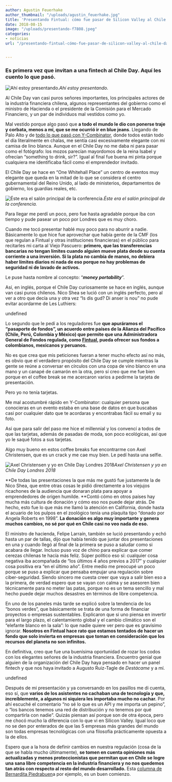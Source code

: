 ```yaml
---
author: Agustin Feuerhake
author_thumbnail: "/uploads/agustin_feuerhake.jpg"
title: 'Presentando Fintual: cómo fue pasar de Silicon Valley al Chile Day en Londres.'
date: 2018-08-15
image: "/uploads/presentando-f7808.jpeg"
categories:
- noticias
url: "/presentando-fintual-cómo-fue-pasar-de-silicon-valley-al-chile-day-en-londres-447fe131b098/"


---
```


### Es primera vez que invitan a una fintech al Chile Day. Aquí les cuento lo que pasó.

![Ahí estoy presentando.](/uploads/presentando-f7170.jpeg)*Ahí estoy presentando.*

Al Chile Day van casi puros señores importantes, los principales actores de la industria financiera chilena, algunos representantes del gobierno como el ministro de Hacienda o el presidente de la Comisión para el Mercado Financiero, y un par de individuos mal vestidos como yo.

Mal vestido porque algo pasó que **a todo el mundo le dio con ponerse traje y corbata, menos a mí, que se me ocurrió ir en blue jeans**. Llegando de Palo Alto y de [todo lo que pasó con Y-Combinator](https://blog.fintual.cl/c%C3%B3mo-fuimos-la-primera-startup-chilena-en-quedar-en-y-combinator-41363df2e2dc), donde todos están todo el día literalmente en chalas, me sentía casi excesivamente elegante con mi camisa de lino blanca. Aunque en el Chile Day no me daba ni para pasar como el fotógrafo: los mozos parecían mayordomos de la reina Isabel y ofrecían “something to drink, sir?”. Igual al final fue buena mi pinta porque cualquiera me identificaba fácil como el emprendedor invitado.

El Chile Day se hace en “One Whitehall Place” un centro de eventos muy elegante que queda en la mitad de lo que se considera el centro gubernamental del Reino Unido, al lado de ministerios, departamentos de gobierno, los guardias reales, etc.

![Éste era el salón principal de la conferencia.](/uploads/presentando-f1707.jpeg)*Éste era el salón principal de la conferencia.*

Para llegar me perdí un poco, pero fue hasta agradable porque iba con tiempo y pude pasear un poco por Londres que es muy choro.

Cuando me tocó presentar hablé muy poco para no aburrir a nadie. Básicamente lo que hice fue aprovechar que había gente de la CMF (los que regulan a Fintual y otras instituciones financieras) en el público para recitarles mi carta al Viejo Pascuero: **primero, que las transferencias bancarias no tengan límites cuando alguien mueve plata desde su cuenta corriente a una inversión. Si la plata no cambia de manos, no debiera haber límites diarios ni nada de eso porque no hay problemas de seguridad ni de lavado de activos.**

Le puse hasta nombre al concepto: “***money portability***”.

Así, en inglés, porque el Chile Day curiosamente se hace en inglés, aunque van casi puros chilenos. Nico Shea se lució con un inglés perfecto, pero al ver a otro que decía una y otra vez “Is dis gud? Di anser is nou” no pude evitar acordarme de Les Luthiers:

undefined

Lo segundo que le pedí a los reguladores fue **que apuráramos el “pasaporte de fondos”, un acuerdo entre países de la Alianza del Pacífico (Chile, Perú, Colombia y México) que permite que una Administradora General de Fondos regulada, como [Fintual](https://www.fintual.cl), pueda ofrecer sus fondos a colombianos, mexicanos y peruanos.**

No es que crea que mis peticiones fueran a tener mucho efecto así no más, es obvio que el verdadero propósito del Chile Day se cumple mientras la gente se reúne a conversar en círculos con una copa de vino blanco en una mano y un canapé de camarón en la otra, pero sí creo que me fue bien porque en el coffee break se me acercaron varios a pedirme la tarjeta de presentación.

Pero yo no tenía tarjetas.

Me mal acostumbré rápido en Y-Combinator: cualquier persona que conocieras en un evento estaba en una base de datos en que buscabas casi por cualquier dato que te acordaras y encontrabas fácil su email y su foto.

Así que para salir del paso me hice el millennial y los convencí a todos de que las tarjetas, además de pasadas de moda, son poco ecológicas, así que yo le saqué fotos a sus tarjetas.

Algo muy bueno en estos coffee breaks fue encontrarme con Axel Christensen, que es un crack y me cae muy bien. Le pedí hasta una selfie.

![Axel Christensen y yo en Chile Day Londres 2018](/uploads/presentando-f7808.jpeg)*Axel Christensen y yo en Chile Day Londres 2018*

**De todas las presentaciones la que más me gustó fue justamente la de Nico Shea, que entre otras cosas le pidió directamente a los viejujos ricachones de la audiencia que donaran plata para apoyar a emprendedores de origen humilde. **Contó cómo en otros países hay mucha más cultura de donación y cómo eso nos puede dejar atrás. De hecho, esto fue lo que más me llamó la atención en California, donde hasta el acuario de los pulpos en el zoológico tenía una plaquita tipo “donado por Angela Roberts en 1998”. **La donación es algo muy importante y genera muchos cambios, no sé por qué en Chile casi no veo nada de eso.**

El ministro de hacienda, Felipe Larraín, también se lució presentando y echó hasta un par de tallas, dijo que había tenido que juntar dos presentaciones en una y cuando llegó al final de la primera se puso a saludar como si acabara de llegar. Incluso puso voz de chino para explicar que comer cerezas chilenas te hacía más feliz. Súper político eso sí: cualquier cosa negativa iba acompañada de “los últimos 4 años previos a 2017” y cualquier cosa positiva era “en el último año”. Entre medio me preocupé un poco porque se puso a explicar que pensaba empujar una regulación sobre ciber-seguridad. Siendo sincero me cuesta creer que vaya a salir bien eso a la primera, de verdad espero que se vayan con calma y se asesoren bien técnicamente para no meter las patas, porque no es un tema sencillo y mal hecho puede dejar muchos desastres en términos de libre competencia.

En uno de los paneles más tarde se explicó sobre la tendencia de los “bonos verdes”, que básicamente se trata de una forma de financiar proyectos o empresas sustentables. Explicaron que si uno piensa en invertir para el largo plazo, el calentamiento global y el cambio climático son el “elefante blanco en la sala”: lo que nadie quiere ver pero que es gravísimo ignorar. **Nosotros en Fintual hace rato que estamos tentados de hacer un fondo que solo invierta en empresas que toman en consideración que los recursos del planeta no son infinitos.**

En definitiva, creo que fue una buenísima oportunidad de rozar los codos con los elegantes señores de la industria financiera. Encuentro genial que alguien de la organización del Chile Day haya pensado en hacer un panel fintech y que nos haya invitado a Augusto Ruiz-Tagle de *Destácame* y a mí.

undefined

Después de mi presentación y ya conversando en los pasillos me di cuenta, eso sí, que **varios de los asistentes no cachaban una de tecnología y que, increíblemente, a algunos ni siquiera les importaba mucho no cachar.** Por ahí escuché el comentario “no sé lo que es un API y me importa un pepino”, o “los bancos tenemos una red de distribución y no tenemos por qué compartirla con nadie”. Quizás piensan así porque son de otra época, pero me chocó mucho la diferencia con lo que vi en Silicon Valley. Igual loco que no se den por enterados de que las 5 empresas más grandes del mundo son todas empresas tecnológicas con una filosofía prácticamente opuesta a la de ellos.

Espero que a la hora de definir cambios en nuestra regulación (cosa de la que se habla mucho últimamente), **se tomen en cuenta opiniones más actualizadas y menos proteccionistas que permitan que en Chile se logre una sana libre competencia en la industria financiera y no nos quedemos tan atrás con respecto al resto del mundo desarrollado.** Esta [columna de Bernardita Piedrabuen](http://www.elmercurio.com/Inversiones/Noticias/Columnas/2018/09/20/El-desafio-legal-de-la-banca-abierta.aspx)a por ejemplo, es un buen comienzo.
